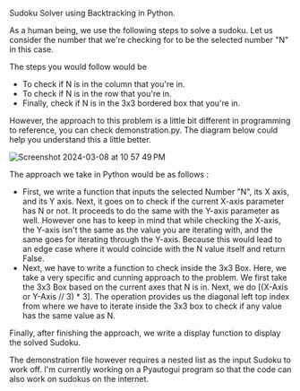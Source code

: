 Sudoku Solver using Backtracking in Python.

As a human being, we use the following steps to solve a sudoku.
Let us consider the number that we're checking for to be the selected number "N" in this case.

The steps you would follow would be
- To check if N is in the column that you're in.
- To check if N is in the row that you're in.
- Finally, check if N is in the 3x3 bordered box that you're in.

However, the approach to this problem is a little bit different in programming to reference, you can check demonstration.py.
The diagram below could help you understand this a little better.

![Screenshot 2024-03-08 at 10 57 49 PM](https://github.com/Shamitr-Mardikar/SudokuSolver/assets/73629015/3df7d457-6fe7-4faf-9698-9cc29dfb4268)


The approach we take in Python would be as follows :
- First, we write a function that inputs the selected Number "N", its X axis, and its Y axis. Next, it goes on to check if the current X-axis parameter
  has N or not. It proceeds to do the same with the Y-axis parameter as well. However one has to keep in mind that while checking the X-axis, the Y-axis isn't
  the same as the value you are iterating with, and the same goes for iterating through the Y-axis. Because this would lead to an edge case where it would coincide
  with the N value itself and return False.
- Next, we have to write a function to check inside the 3x3 Box. Here, we take a very specific and cunning approach to the problem. We first take the 3x3 Box
  based on the current axes that N is in. Next, we do [(X-Axis or Y-Axis // 3) * 3]. The operation provides us the diagonal left top index from where we have to
  iterate inside the 3x3 box to check if any value has the same value as N.

Finally, after finishing the approach, we write a display function to display the solved Sudoku.

The demonstration file however requires a nested list as the input Sudoku to work off. 
I'm currently working on a Pyautogui program so that the code can also work on sudokus on the internet.
